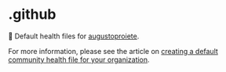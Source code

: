 # .github
📔 Default health files for [augustoproiete](https://github.com/augustoproiete).

For more information, please see the article on [creating a default community health file for your organization](https://help.github.com/en/articles/creating-a-default-community-health-file-for-your-organization).
